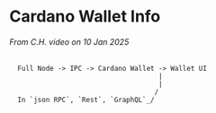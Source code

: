 # Cardano Wallet Info
###### From C.H. video on 10 Jan 2025

```
  Full Node -> IPC -> Cardano Wallet -> Wallet UI
                                     |
                                     |
                                    /
  In `json RPC`, `Rest`, `GraphQL`_/ 
```
